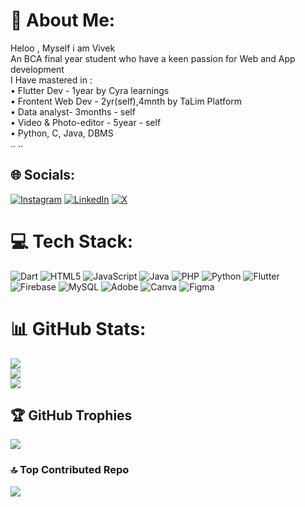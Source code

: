 # 💫 About Me:
Heloo , Myself i am Vivek<br>
An BCA final year student who have a keen passion for Web and App development<br>
I Have mastered in : <br>
• Flutter Dev - 1year by Cyra learnings<br>
• Frontent Web Dev - 2yr(self),4mnth by TaLim Platform<br>
• Data analyst- 3months - self<br>
• Video & Photo-editor - 5year - self<br>
• Python, C, Java, DBMS <br>
..
..
## 🌐 Socials:
[![Instagram](https://img.shields.io/badge/Instagram-%23E4405F.svg?logo=Instagram&logoColor=white)](https://instagram.com/https://www.instagram.com/vivek2cold?igsh=dDhtbDRsbm1la2F6) [![LinkedIn](https://img.shields.io/badge/LinkedIn-%230077B5.svg?logo=linkedin&logoColor=white)](https://linkedin.com/in/https://www.linkedin.com/in/vivek-k-b098a732a?utm_source=share&utm_campaign=share_via&utm_content=profile&utm_medium=android_app) [![X](https://img.shields.io/badge/X-black.svg?logo=X&logoColor=white)](https://x.com/https://x.com/FrlPlayer?t=bbQ9XzoTqyISgg8Mydp6iw&s=09) 

# 💻 Tech Stack:
![Dart](https://img.shields.io/badge/dart-%230175C2.svg?style=for-the-badge&logo=dart&logoColor=white) ![HTML5](https://img.shields.io/badge/html5-%23E34F26.svg?style=for-the-badge&logo=html5&logoColor=white) ![JavaScript](https://img.shields.io/badge/javascript-%23323330.svg?style=for-the-badge&logo=javascript&logoColor=%23F7DF1E) ![Java](https://img.shields.io/badge/java-%23ED8B00.svg?style=for-the-badge&logo=openjdk&logoColor=white) ![PHP](https://img.shields.io/badge/php-%23777BB4.svg?style=for-the-badge&logo=php&logoColor=white) ![Python](https://img.shields.io/badge/python-3670A0?style=for-the-badge&logo=python&logoColor=ffdd54) ![Flutter](https://img.shields.io/badge/Flutter-%2302569B.svg?style=for-the-badge&logo=Flutter&logoColor=white) ![Firebase](https://img.shields.io/badge/firebase-a08021?style=for-the-badge&logo=firebase&logoColor=ffcd34) ![MySQL](https://img.shields.io/badge/mysql-4479A1.svg?style=for-the-badge&logo=mysql&logoColor=white) ![Adobe](https://img.shields.io/badge/adobe-%23FF0000.svg?style=for-the-badge&logo=adobe&logoColor=white) ![Canva](https://img.shields.io/badge/Canva-%2300C4CC.svg?style=for-the-badge&logo=Canva&logoColor=white) ![Figma](https://img.shields.io/badge/figma-%23F24E1E.svg?style=for-the-badge&logo=figma&logoColor=white) 
# 📊 GitHub Stats:
![](https://github-readme-stats.vercel.app/api?username=Vivek-k001&theme=dark&hide_border=true&include_all_commits=true&count_private=false)<br/>
![](https://github-readme-streak-stats.herokuapp.com/?user=Vivek-k001&theme=dark&hide_border=true)<br/>
![](https://github-readme-stats.vercel.app/api/top-langs/?username=Vivek-k001&theme=dark&hide_border=true&include_all_commits=true&count_private=false&layout=compact)

## 🏆 GitHub Trophies
![](https://github-profile-trophy.vercel.app/?username=Vivek-k001&theme=radical&no-frame=false&no-bg=false&margin-w=4)

### 🔝 Top Contributed Repo
![](https://github-contributor-stats.vercel.app/api?username=Vivek-k001&limit=5&theme=dark&combine_all_yearly_contributions=true)

<!-- Proudly created with GPRM ( https://gprm.itsvg.in ) -->
